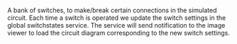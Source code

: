 A bank of switches, to make/break certain connections in the simulated circuit. Each time a switch is operated we update the switch settings in the global switchstates service. The service will send notification to the image viewer to load the circuit diagram corresponding to the new switch settings.  